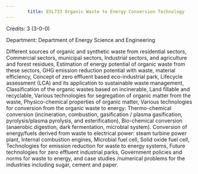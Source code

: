 ```yaml
---
        title: ESL733 Organic Waste to Energy Conversion Technology
---
```

Credits: 3 (3-0-0)

Department: Department of Energy Science and Engineering

Different sources of organic and synthetic waste from residential sectors, Commercial sectors, municipal sectors, Industrial sectors, and agriculture and forest residues, Estimation of energy potential of organic waste from these sectors, GHG emission reduction potential with waste, material efficiency, Concept of zero effluent based eco-industrial park, Lifecycle assessment (LCA) and its application to sustainable waste management, Classification of the organic wastes based on incinerable, Land fillable and recyclable, Various technologies for segregation of organic matter from the waste, Physico-chemical properties of organic matter, Various technologies for conversion from the organic waste to energy: Thermo-chemical conversion (incineration, combustion, gasification / plasma gasification, pyrolysis/plasma pyrolysis, and esterification), Bio-chemical conversion (anaerobic digestion, dark fermentation, microbial system). Conversion of energy/fuels derived from waste to electrical power: steam turbine power plant, Internal combustion engines, Microbial fuel cell, Solid oxide fuel cell, Technologies for emission reduction for waste to energy systems, Future technologies for zero effluent industrial parks, Government policies and norms for waste to energy, and case studies /numerical problems for the industries including sugar, cement and paper.